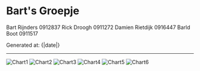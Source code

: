 # Bart's Groepje

Bart Rijnders		0912837
Rick Droogh			0911272
Damien Rietdijk		0916447
Barld Boot			0911517

Generated at: {|date|}
___

![Chart1]({|Ride_Hour_Day|})
![Chart2]({|Total_Ride_Lines|})
![Chart3]({|Line_Has_Stations|})
![Chart4]({|Total_Stops_Per_Station_Top5|})
![Chart5]({|Total_Stops_Per_Station_Last5|})
![Chart6]({|Rides_All_Days|})